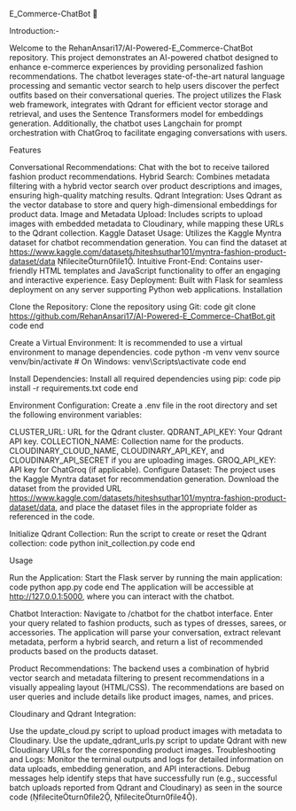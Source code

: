 E_Commerce-ChatBot 🤖

Introduction:-

Welcome to the RehanAnsari17/AI-Powered-E_Commerce-ChatBot repository. This project demonstrates an AI-powered chatbot designed to enhance e-commerce experiences by providing personalized fashion recommendations. The chatbot leverages state-of-the-art natural language processing and semantic vector search to help users discover the perfect outfits based on their conversational queries. The project utilizes the Flask web framework, integrates with Qdrant for efficient vector storage and retrieval, and uses the Sentence Transformers model for embeddings generation. Additionally, the chatbot uses Langchain for prompt orchestration with ChatGroq to facilitate engaging conversations with users.

Features

Conversational Recommendations: Chat with the bot to receive tailored fashion product recommendations.
Hybrid Search: Combines metadata filtering with a hybrid vector search over product descriptions and images, ensuring high-quality matching results.
Qdrant Integration: Uses Qdrant as the vector database to store and query high-dimensional embeddings for product data.
Image and Metadata Upload: Includes scripts to upload images with embedded metadata to Cloudinary, while mapping these URLs to the Qdrant collection.
Kaggle Dataset Usage: Utilizes the Kaggle Myntra dataset for chatbot recommendation generation. You can find the dataset at https://www.kaggle.com/datasets/hiteshsuthar101/myntra-fashion-product-dataset/data fileciteturn0file1.
Intuitive Front-End: Contains user-friendly HTML templates and JavaScript functionality to offer an engaging and interactive experience.
Easy Deployment: Built with Flask for seamless deployment on any server supporting Python web applications.
Installation

Clone the Repository: Clone the repository using Git: code git clone https://github.com/RehanAnsari17/AI-Powered-E_Commerce-ChatBot.git code end

Create a Virtual Environment: It is recommended to use a virtual environment to manage dependencies. code python -m venv venv source venv/bin/activate # On Windows: venv\Scripts\activate code end

Install Dependencies: Install all required dependencies using pip: code pip install -r requirements.txt code end

Environment Configuration: Create a .env file in the root directory and set the following environment variables:

CLUSTER_URL: URL for the Qdrant cluster.
QDRANT_API_KEY: Your Qdrant API key.
COLLECTION_NAME: Collection name for the products.
CLOUDINARY_CLOUD_NAME, CLOUDINARY_API_KEY, and CLOUDINARY_API_SECRET if you are uploading images.
GROQ_API_KEY: API key for ChatGroq (if applicable).
Configure Dataset: The project uses the Kaggle Myntra dataset for recommendation generation. Download the dataset from the provided URL https://www.kaggle.com/datasets/hiteshsuthar101/myntra-fashion-product-dataset/data, and place the dataset files in the appropriate folder as referenced in the code.

Initialize Qdrant Collection: Run the script to create or reset the Qdrant collection: code python init_collection.py code end

Usage

Run the Application: Start the Flask server by running the main application: code python app.py code end The application will be accessible at http://127.0.0.1:5000, where you can interact with the chatbot.

Chatbot Interaction: Navigate to /chatbot for the chatbot interface. Enter your query related to fashion products, such as types of dresses, sarees, or accessories. The application will parse your conversation, extract relevant metadata, perform a hybrid search, and return a list of recommended products based on the products dataset.

Product Recommendations: The backend uses a combination of hybrid vector search and metadata filtering to present recommendations in a visually appealing layout (HTML/CSS). The recommendations are based on user queries and include details like product images, names, and prices.

Cloudinary and Qdrant Integration:

Use the update_cloud.py script to upload product images with metadata to Cloudinary.
Use the update_qdrant_urls.py script to update Qdrant with new Cloudinary URLs for the corresponding product images.
Troubleshooting and Logs: Monitor the terminal outputs and logs for detailed information on data uploads, embedding generation, and API interactions. Debug messages help identify steps that have successfully run (e.g., successful batch uploads reported from Qdrant and Cloudinary) as seen in the source code (fileciteturn0file2, fileciteturn0file4).
